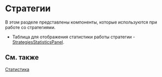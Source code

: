 # Стратегии

В этом разделе представлены компоненты, которые используются при работе со стратегиями.

- Таблица для отображения статистики работы стратегии \- [StrategiesStatisticsPanel](xref:StockSharp.Xaml.StrategiesStatisticsPanel).

## См. также

[Статистика](GuiStrategiesStatisticsPanel.md)
